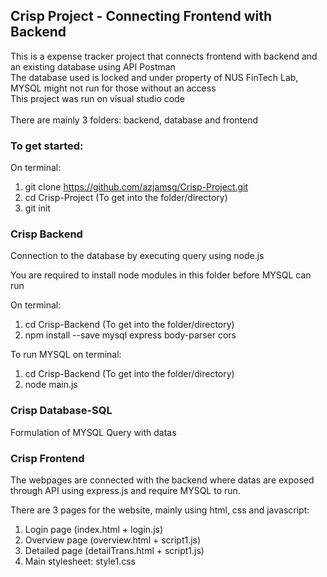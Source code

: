 <h2>Crisp Project - Connecting Frontend with Backend</h2>
This is a expense tracker project that connects frontend with backend and an existing database using API Postman <br>
The database used is locked and under property of NUS FinTech Lab, MYSQL might not run for those without an access <br>
This project was run on visual studio code <br>
<br>There are mainly 3 folders: backend, database and frontend

<h3>To get started:</h3>

On terminal:
1. git clone https://github.com/azjamsg/Crisp-Project.git
2. cd Crisp-Project (To get into the folder/directory)
3. git init

<h3>Crisp Backend</h3>
<p>Connection to the database by executing query using node.js</p>
<p>You are required to install node modules in this folder before MYSQL can run</p>

On terminal:
1. cd Crisp-Backend (To get into the folder/directory)
2. npm install --save mysql express body-parser cors

To run MYSQL on terminal:
1. cd Crisp-Backend (To get into the folder/directory)
2. node main.js

<h3>Crisp Database-SQL</h3>
Formulation of MYSQL Query with datas<br>

<h3>Crisp Frontend</h3>

<p>The webpages are connected with the backend where datas are exposed through API using express.js and require MYSQL to run.

There are 3 pages for the website, mainly using html, css and javascript: <br>

1. Login page (index.html + login.js)
2. Overview page (overview.html + script1.js)
3. Detailed page (detailTrans.html + script1.js)
4. Main stylesheet: style1.css 


